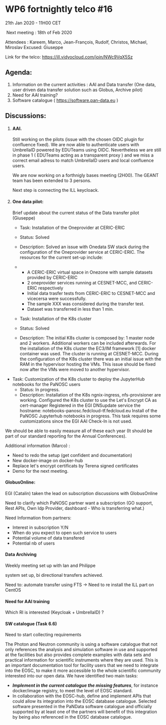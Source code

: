 #  WP6 fortnightly telco #16

21th Jan 2020 - 11H00 CET

​	Next meeting : 18th of Feb 2020

Attendees :  Kareem, Marco, Jean-François, Rudolf, Christos, Michael, Miroslav 
Excused: Giuseppe

Link for the telco: https://ill.vidyocloud.com/join/NWc9VqX5Sz


## Agenda:

1. Information on the current activities : AAI and Data transfer (One data, user driven data transfer solution such as Globus, Archive pilot)
3. Need for AAI training?
3. Software catalogue ( https://software.pan-data.eu )

## Discussions:

1. #### AAI.

   Still working on the pilots (issue with the chosen OIDC plugin for confluence fixed).
   We are now able to authenticate users with UmbrellaID powered by EDUTeams using OIDC. 
   Nevertheless we are still in phase 1 ( EDUTeams acting as a transparent proxy ) and we miss a correct email adress to match UmbrellaID users and local confluence users.

   We are now working on a forthnigly  bases meeting (2H00). The GEANT team has been extended to 3 persons.

   Next step is connecting the ILL keycloack.

2. #### One data pilot: 

    Brief update about the current status of the Data transfer pilot (Giuseppe)

   - Task: Installation of the Oneprovider at CERIC-ERIC

   - Status: Solved

   - Description: 
              Solved an issue with Onedata SW stack during the configuration of the Oneprovider service at CERIC-ERIC.
              The resources for the current set-up include:

   - - A CERIC-ERIC virtual space in Onezone with sample datasets provided by CERIC-ERIC
     - 2 oneprovider services running at CESNET-MCC, and CERIC-ERIC           respectively
     - Initial data trasfer tests from CERIC-ERIC to CESNET-MCC and           vicecersa were successfully. 
     - The sample XXX was considered during the transfer test. 
     - Dataset was transferred in less than 1 min.
                

   

   - Task: Installation of the K8s cluster
   - Status: Solved
   - Description:
              The initial K8s cluster is composed by: 1 master node and 2 workers. Additional workers can be included afterwards.
              For the installation of the K8s cluster the EC3/IM framework [1] docker container was used. 
              The cluster is running at CESNET-MCC.
              During the configuration of the K8s cluster there was an initial issue with the RAM in the hypervisor hosting the VMs. 
              This issue should be fixed now after the VMs were moved to another hypervisor.
          
- Task: Customization of the K8s cluster to deploy the JupyterHub notebooks for the PaNOSC users
   - Status: In progress. 
   - Description:
              Installation of the K8s ngnix-ingress, nfs-provisioner are         working.
              Configured the K8s cluster to use the Let's Encrypt CA as         cert-manager
              Registered in the EGI DNSupdate service the hostname:         notebooks-panosc.fedcloud-tf.fedcloud.eu
              Install of the PaNOSC Jupyterhub notebooks in progress. 
                   This task requires some customizations since the EGI AAI         Check-In is not used.

We should be able to easily measure all of these each year (It should be part of our standard reporting for the Annual Conferences).



Additional information (Marco) :

- Need to redo the setup (get confident and documentation)
- New docker-image on docker-hub
- Replace let's encrypt certificats by Terena signed certificates 
- Demo for the next meeting.



#### GlobusOnline: 

EGI (Catalin) taken the lead on subscription discussions with GlobusOnline

Need to clarify which PaNOSC partner want a subscription (GO support, Rest APIs, Own Idp Provider, dashboard - Who is transferring what.)

Need Information from partners: 

- Interest in subscription Y/N
- When do you expect to open such service to users
- Potential volume of data transfered
- Potential nb of users



#### Data Archiving

Weekly meeting set up with Ian and Philippe

system set up, bi directional transfers achieved.

Need to: automate transfer using FTS -> Need to re install the ILL part on CentOS



#### Need for AAI training 

Which RI is interested (Keycloak + UmbrellaID) ?



#### SW catalogue (Task 6.6)

Need to start collecting requirements 

The Photon and Neutron community is using a software catalogue that not only references the analysis and simulation software in use and supported at the facilities but also provides complete examples with data sets and practical information for scientific instruments where they are used. This is an important documentation tool for facility users that we need to integrate into the EOSC, to make it more accessible to the whole scientific community interested into our open data. We have identified two main tasks:
- ***Implement in the current catalogue the missing features***, for instance docker/image registry, to meet the level of EOSC standard.
- In collaboration with the EOSC-hub, define and implement APIs that could allow its integration into the EOSC database catalogue. Selected software presented in the PaNData software catalogue and officially supported by at least one of the partners will benefit of this integration by being also referenced in the EOSC database catalogue.



